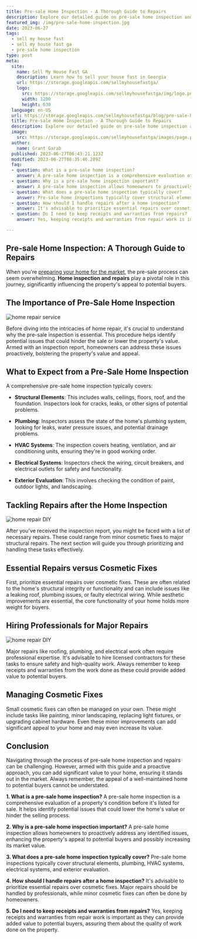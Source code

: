 ```yaml
---
title: Pre-sale Home Inspection - A Thorough Guide to Repairs
description: Explore our detailed guide on pre-sale home inspection and repairs. Understand why it's crucial to identify and fix potential issues, enhancing your property's appeal to potential buyers and boosting its market value.
featured_img: /img/pre-sale-home-inspection.jpg
date: 2023-06-27
tags:
  - sell my house fast
  - sell my house fast ga
  - pre-sale home inspection
type: post
meta:
  site:
    name: Sell My House Fast GA
    description: Learn how to sell your house fast in Georgia
    url: https://storage.googleapis.com/sellmyhousefastga/
    logo:
      src: https://storage.googleapis.com/sellmyhousefastga/img/logo.png
      width: 1200
      height: 630
  language: en-US
  url: https://storage.googleapis.com/sellmyhousefastga/blog/pre-sale-home-inspection.html
  title: Pre-sale Home Inspection - A Thorough Guide to Repairs
  description: Explore our detailed guide on pre-sale home inspection and repairs. Understand why it's crucial to identify and fix potential issues, enhancing your property's appeal to potential buyers and boosting its market value.
  image:
    src: https://storage.googleapis.com/sellmyhousefastga/images/page.png
  author:
    name: Grant Garab
  published: 2023-06-27T06:43:21.123Z
  modified: 2023-06-27T08:35:46.289Z
  faq:
  - question: What is a pre-sale home inspection?
    answer: A pre-sale home inspection is a comprehensive evaluation of a property's condition before it's listed for sale. It helps identify potential issues that could lower the home's value or hinder the selling process.
  - question: Why is a pre-sale home inspection important?
    answer: A pre-sale home inspection allows homeowners to proactively address any identified issues, enhancing the property's appeal to potential buyers and possibly increasing its market value.
  - question: What does a pre-sale home inspection typically cover?
    answer: Pre-sale home inspections typically cover structural elements, plumbing, HVAC systems, electrical systems, and exterior evaluation.
  - question: How should I handle repairs after a home inspection?
    answer: It's advisable to prioritize essential repairs over cosmetic fixes. Major repairs should be handled by professionals, while minor cosmetic fixes can often be done by homeowners.
  - question: Do I need to keep receipts and warranties from repairs?
    answer: Yes, keeping receipts and warranties from repair work is important as they can provide added value to potential buyers, assuring them about the quality of work done on the property.

---
```

## Pre-sale Home Inspection: A Thorough Guide to Repairs 

When you're <a href="/blog/sell-my-house-fast-acworth-ga.html">preparing your home for the market</a>, the pre-sale process can seem overwhelming. **Home inspection and repairs** play a pivotal role in this journey, significantly influencing the property's appeal to potential buyers. 

## The Importance of Pre-Sale Home Inspection

<img src="/img/home-repair-service.jpg" alt="home repair service" />

Before diving into the intricacies of home repair, it's crucial to understand why the pre-sale inspection is essential. This procedure helps identify potential issues that could hinder the sale or lower the property's value. Armed with an inspection report, homeowners can address these issues proactively, bolstering the property's value and appeal.

## What to Expect from a Pre-Sale Home Inspection

A comprehensive pre-sale home inspection typically covers:

- **Structural Elements**: This includes walls, ceilings, floors, roof, and the foundation. Inspectors look for cracks, leaks, or other signs of potential problems.

- **Plumbing**: Inspectors assess the state of the home's plumbing system, looking for leaks, water pressure issues, and potential drainage problems.

- **HVAC Systems**: The inspection covers heating, ventilation, and air conditioning units, ensuring they're in good working order.

- **Electrical Systems**: Inspectors check the wiring, circuit breakers, and electrical outlets for safety and functionality.

- **Exterior Evaluation**: This involves checking the condition of paint, outdoor lights, and landscaping.

## Tackling Repairs after the Home Inspection

<img src="/img/home-repairs-kit.jpg" alt="home repair DIY" />

After you've received the inspection report, you might be faced with a list of necessary repairs. These could range from minor cosmetic fixes to major structural repairs. The next section will guide you through prioritizing and handling these tasks effectively.

## Essential Repairs versus Cosmetic Fixes 

First, prioritize essential repairs over cosmetic fixes. These are often related to the home's structural integrity or functionality and can include issues like a leaking roof, plumbing issues, or faulty electrical wiring. While aesthetic improvements are essential, the core functionality of your home holds more weight for buyers.

## Hiring Professionals for Major Repairs 

<img src="/img/hiring-home-repairs.jpg" alt="home repair DIY" />

Major repairs like roofing, plumbing, and electrical work often require professional expertise. It's advisable to hire licensed contractors for these tasks to ensure safety and high-quality work. Always remember to keep receipts and warranties from the work done as these could provide added value to potential buyers.

## Managing Cosmetic Fixes 

Small cosmetic fixes can often be managed on your own. These might include tasks like painting, minor landscaping, replacing light fixtures, or upgrading cabinet hardware. Even these minor improvements can add significant appeal to your home and may even increase its value.

## Conclusion

Navigating through the process of pre-sale home inspection and repairs can be challenging. However, armed with this guide and a proactive approach, you can add significant value to your home, ensuring it stands out in the market. Always remember, the appeal of a well-maintained home to potential buyers cannot be understated.

**1. What is a pre-sale home inspection?**
A pre-sale home inspection is a comprehensive evaluation of a property's condition before it's listed for sale. It helps identify potential issues that could lower the home's value or hinder the selling process.

**2. Why is a pre-sale home inspection important?**
A pre-sale home inspection allows homeowners to proactively address any identified issues, enhancing the property's appeal to potential buyers and possibly increasing its market value.

**3. What does a pre-sale home inspection typically cover?**
Pre-sale home inspections typically cover structural elements, plumbing, HVAC systems, electrical systems, and exterior evaluation.

**4. How should I handle repairs after a home inspection?**
It's advisable to prioritize essential repairs over cosmetic fixes. Major repairs should be handled by professionals, while minor cosmetic fixes can often be done by homeowners.

**5. Do I need to keep receipts and warranties from repairs?**
Yes, keeping receipts and warranties from repair work is important as they can provide added value to potential buyers, assuring them about the quality of work done on the property.
